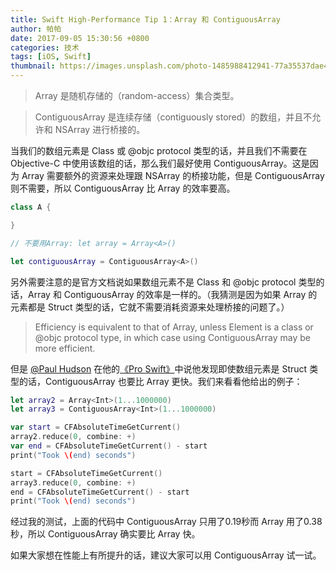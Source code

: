 ```yaml
---
title: Swift High-Performance Tip 1：Array 和 ContiguousArray
author: 帕帕
date: 2017-09-05 15:30:56 +0800
categories: 技术
tags: [iOS, Swift]
thumbnail: https://images.unsplash.com/photo-1485988412941-77a35537dae4?ixlib=rb-0.3.5&s=177fa5618e070b6d13cf5debd2034426&auto=format&fit=crop&w=160&q=100
---
```


> Array 是随机存储的（random-access）集合类型。

> ContiguousArray 是连续存储（contiguously stored）的数组，并且不允许和 NSArray 进行桥接的。

当我们的数组元素是 Class 或 @objc protocol 类型的话，并且我们不需要在 Objective-C 中使用该数组的话，那么我们最好使用 ContiguousArray。这是因为 Array 需要额外的资源来处理跟 NSArray 的桥接功能，但是 ContiguousArray 则不需要，所以 ContiguousArray 比 Array 的效率要高。

```Swift
class A {

}

// 不要用Array: let array = Array<A>()

let contiguousArray = ContiguousArray<A>()
```

另外需要注意的是官方文档说如果数组元素不是 Class 和 @objc protocol 类型的话，Array 和 ContiguousArray 的效率是一样的。（我猜测是因为如果 Array 的元素都是 Struct 类型的话，它就不需要消耗资源来处理桥接的问题了。）

> Efficiency is equivalent to that of Array, unless Element is a class or @objc protocol type, in which case using ContiguousArray may be more efficient.

但是 [@Paul Hudson](https://twitter.com/twostraws) 在他的[《Pro Swift》](https://gumroad.com/l/proswift)中说他发现即使数组元素是 Struct 类型的话，ContiguousArray 也要比 Array 更快。我们来看看他给出的例子：

```Swift
let array2 = Array<Int>(1...1000000)
let array3 = ContiguousArray<Int>(1...1000000)

var start = CFAbsoluteTimeGetCurrent()
array2.reduce(0, combine: +)
var end = CFAbsoluteTimeGetCurrent() - start
print("Took \(end) seconds")

start = CFAbsoluteTimeGetCurrent()
array3.reduce(0, combine: +)
end = CFAbsoluteTimeGetCurrent() - start
print("Took \(end) seconds")
```

经过我的测试，上面的代码中 ContiguousArray 只用了0.19秒而 Array 用了0.38秒，所以 ContiguousArray 确实要比 Array 快。

如果大家想在性能上有所提升的话，建议大家可以用 ContiguousArray 试一试。

